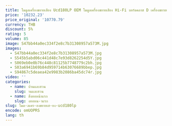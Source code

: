 ```yaml
---
title: โมดูลเครื่องขยายเสียง Ucd180LP OEM โมดูลเครื่องขยายเสียง Hi-Fi บอร์ดคลาส D เครื่องขยายเสียง
price: '10232.23'
price_original: '10770.79'
currency: THB
discount: 5%
rating: 5
volume: 85
image: S47bb44a0ec334f2e8c7b31308957a573M.jpg
images:
  - S47bb44a0ec334f2e8c7b31308957a573M.jpg
  - S545b5abd06c441d48c7e93d8262254d5Y.jpg
  - S069eb0e0b76c448c81125b7748779c2bh.jpg
  - S03a6941b69b84d959714b63076689bbep.jpg
  - S94867c5deaea42e9983b2086ba45dc74r.jpg
video: ''
categories:
  - name: บ้านและสวน
    slug: านและสวน
  - name: สิ่งทอหน้าแรก
    slug: งทอหน-าแรก
slug: โมด-ลเคร-องขยายเส-ยง-ucd180lp
encode: omUOPRS
lang: th
---
```

  